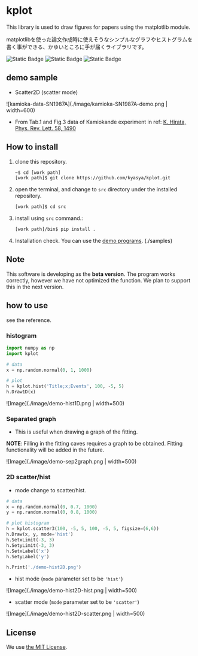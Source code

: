 # kplot

This library is used to draw figures for papers using the matplotlib module.

matplotlibを使った論文作成時に使えそうなシンプルなグラフやヒストグラムを書く事ができる、かゆいところに手が届くライブラリです。

![Static Badge](https://img.shields.io/badge/release-v%20b.1.0-yellow)
![Static Badge](https://img.shields.io/badge/python-%3E%3D3.9-blue)
![Static Badge](https://img.shields.io/badge/license-MIT-blue)

## demo sample

- Scatter2D (scatter mode)

![kamioka-data-SN1987A](./image/kamioka-SN1987A-demo.png | width=600)

- From Tab.1 and Fig.3 data of Kamiokande experiment in ref: [K. Hirata, Phys. Rev. Lett. 58, 1490](https://journals.aps.org/prl/abstract/10.1103/PhysRevLett.58.1490 )


## How to install

1. clone this repository.

    ```bash
    ~$ cd [work path]
    [work path]$ git clone https://github.com/kyasya/kplot.git
    ```

2. open the terminal, and change to `src` directory under the installed repository.

    ```bash
    [work path]$ cd src
    ```

3. install using `src` command.: 

    ```bash
    [work path]/bin$ pip install .
    ```

4. Installation check. You can use the [demo programs](#demo-sample). (./samples)

## Note

This software is developing as the **beta version**. The program works correctly, however we have not optimized the function. We plan to support this in the next version.

## how to use

see the reference.

### histogram

```python
import numpy as np
import kplot

# data
x = np.random.normal(0, 1, 1000)

# plot
h = kplot.hist('Title;x;Events', 100, -5, 5)
h.Draw1D(x)
```

![Image](./image/demo-hist1D.png | width=500)

### Separated graph

- This is useful when drawing a graph of the fitting.

**NOTE**: Filling in the fitting caves requires a graph to be obtained. Fitting functionality will be added in the future.

![Image](./image/demo-sep2graph.png | width=500)

### 2D scatter/hist

- mode change to scatter/hist.

```python
# data
x = np.random.normal(0, 0.7, 1000)
y = np.random.normal(0, 0.8, 1000)

# plot histogram
h = kplot.scatter3(100, -5, 5, 100, -5, 5, figsize=(6,6))
h.Draw(x, y, mode='hist') 
h.SetxLimit(-3, 3)
h.SetyLimit(-3, 3)
h.SetxLabel('x')
h.SetyLabel('y')

h.Print('./demo-hist2D.png')
```

- hist mode (`mode` parameter set to be `'hist'`)

![Image](./image/demo-hist2D-hist.png | width=500)

- scatter mode (`mode` parameter set to be `'scatter'`)

![Image](./image/demo-hist2D-scatter.png | width=500)

## License

We use [the MIT License](https://opensource.org/license/mit).
